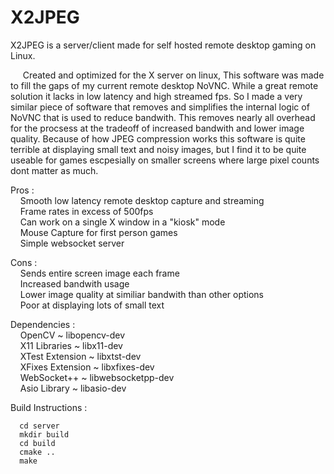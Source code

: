 # X2JPEG
X2JPEG is a server/client made for self hosted remote desktop gaming on Linux.

&nbsp;&nbsp;&nbsp;&nbsp; Created and optimized for the X server on linux, This software was made to fill the gaps of my current remote desktop NoVNC. While a great remote solution it lacks in low latency and high streamed fps. So I made a very similar piece of software that removes and simplifies the internal logic of NoVNC that is used to reduce bandwith. This removes nearly all overhead for the procsess at the tradeoff of increased bandwith and lower image quality. Because of how JPEG compression works this software is quite terrible at displaying small text and noisy images, but I find it to be quite useable for games escpesially on smaller screens where large pixel counts dont matter as much.

Pros :  
  &nbsp;&nbsp;&nbsp;&nbsp;Smooth low latency remote desktop capture and streaming  
  &nbsp;&nbsp;&nbsp;&nbsp;Frame rates in excess of 500fps  
  &nbsp;&nbsp;&nbsp;&nbsp;Can work on a single X window in a "kiosk" mode  
  &nbsp;&nbsp;&nbsp;&nbsp;Mouse Capture for first person games  
  &nbsp;&nbsp;&nbsp;&nbsp;Simple websocket server  

Cons :  
  &nbsp;&nbsp;&nbsp;&nbsp;Sends entire screen image each frame  
  &nbsp;&nbsp;&nbsp;&nbsp;Increased bandwith usage  
  &nbsp;&nbsp;&nbsp;&nbsp;Lower image quality at similiar bandwith than other options  
  &nbsp;&nbsp;&nbsp;&nbsp;Poor at displaying lots of small text  

Dependencies :  
  &nbsp;&nbsp;&nbsp;&nbsp;OpenCV \~ libopencv-dev  
  &nbsp;&nbsp;&nbsp;&nbsp;X11 Libraries \~ libx11-dev  
  &nbsp;&nbsp;&nbsp;&nbsp;XTest Extension \~ libxtst-dev  
  &nbsp;&nbsp;&nbsp;&nbsp;XFixes Extension \~ libxfixes-dev  
  &nbsp;&nbsp;&nbsp;&nbsp;WebSocket++ \~ libwebsocketpp-dev  
  &nbsp;&nbsp;&nbsp;&nbsp;Asio Library \~ libasio-dev  

Build Instructions :
```
  cd server
  mkdir build
  cd build
  cmake ..
  make
```